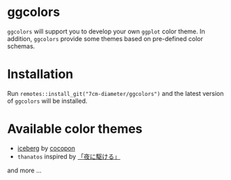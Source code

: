 # ggcolors
`ggcolors` will support you to develop your own `ggplot` color theme.
In addition, `ggcolors` provide some themes based on pre-defined color schemas.

# Installation
Run `remotes::install_git("7cm-diameter/ggcolors")` and the latest version of `ggcolors` will be installed.

# Available color themes
+ [iceberg](https://github.com/cocopon/iceberg.vim/) by [cocopon](https://github.com/cocopon)
+ `thanatos` inspired by [「夜に駆ける」](https://www.youtube.com/watch?v=x8VYWazR5mE)

and more ...
